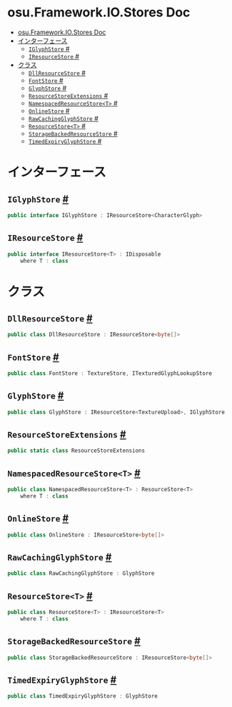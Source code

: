 # osu.Framework.IO.Stores Doc
- [osu.Framework.IO.Stores Doc](#osuframeworkiostores-doc)
- [インターフェース](#インターフェース)
  - [`IGlyphStore` #](#iglyphstore-)
  - [`IResourceStore` #](#iresourcestore-)
- [クラス](#クラス)
  - [`DllResourceStore` #](#dllresourcestore-)
  - [`FontStore` #](#fontstore-)
  - [`GlyphStore` #](#glyphstore-)
  - [`ResourceStoreExtensions` #](#resourcestoreextensions-)
  - [`NamespacedResourceStore<T>` #](#namespacedresourcestoret-)
  - [`OnlineStore` #](#onlinestore-)
  - [`RawCachingGlyphStore` #](#rawcachingglyphstore-)
  - [`ResourceStore<T>` #](#resourcestoret-)
  - [`StorageBackedResourceStore` #](#storagebackedresourcestore-)
  - [`TimedExpiryGlyphStore` #](#timedexpiryglyphstore-)

# インターフェース
## `IGlyphStore` [#](https://github.com/ppy/osu-framework/blob/master/osu.Framework/IO/Stores/IGlyphStore.cs#L12)
```csharp
public interface IGlyphStore : IResourceStore<CharacterGlyph>
```

## `IResourceStore` [#](https://github.com/ppy/osu-framework/blob/master/osu.Framework/IO/Stores/IResourceStore.cs#L19)
```csharp
public interface IResourceStore<T> : IDisposable
    where T : class
```


# クラス
## `DllResourceStore` [#](https://github.com/ppy/osu-framework/blob/master/osu.Framework/IO/Stores/DllResourceStore.cs#L18)
```csharp
public class DllResourceStore : IResourceStore<byte[]>
```

## `FontStore` [#](https://github.com/ppy/osu-framework/blob/master/osu.Framework/IO/Stores/FontStore.cs#L18)
```csharp
public class FontStore : TextureStore, ITexturedGlyphLookupStore
```

## `GlyphStore` [#](https://github.com/ppy/osu-framework/blob/master/osu.Framework/IO/Stores/GlyphStore.cs#L29)
```csharp
public class GlyphStore : IResourceStore<TextureUpload>, IGlyphStore
```

## `ResourceStoreExtensions` [#](https://github.com/ppy/osu-framework/blob/master/osu.Framework/IO/Stores/IResourceStore.cs#L46)
```csharp
public static class ResourceStoreExtensions
```

## `NamespacedResourceStore<T>` [#](https://github.com/ppy/osu-framework/blob/master/osu.Framework/IO/Stores/NamespacedResourceStore.cs#L10)
```csharp
public class NamespacedResourceStore<T> : ResourceStore<T>
    where T : class
```

## `OnlineStore` [#](https://github.com/ppy/osu-framework/blob/master/osu.Framework/IO/Stores/OnlineStore.cs#L16)
```csharp
public class OnlineStore : IResourceStore<byte[]>
```

## `RawCachingGlyphStore` [#](https://github.com/ppy/osu-framework/blob/master/osu.Framework/IO/Stores/RawCachingGlyphStore.cs#L29)
```csharp
public class RawCachingGlyphStore : GlyphStore
```

## `ResourceStore<T>` [#](https://github.com/ppy/osu-framework/blob/master/osu.Framework/IO/Stores/ResourceStore.cs#L15)
```csharp
public class ResourceStore<T> : IResourceStore<T>
    where T : class
```

## `StorageBackedResourceStore` [#](https://github.com/ppy/osu-framework/blob/master/osu.Framework/IO/Stores/StorageBackedResourceStore.cs#L19)
```csharp
public class StorageBackedResourceStore : IResourceStore<byte[]>
```

## `TimedExpiryGlyphStore` [#](https://github.com/ppy/osu-framework/blob/master/osu.Framework/IO/Stores/TimedExpiryGlyphStore.cs#L20)
```csharp
public class TimedExpiryGlyphStore : GlyphStore
```